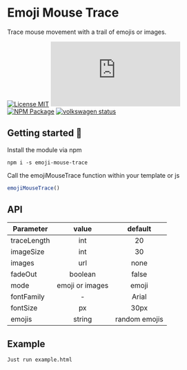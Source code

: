 # Emoji Mouse Trace

Trace mouse movement with a trail of emojis or images.

[![License MIT](https://img.shields.io/badge/licence-MIT-blue.svg)](https://choosealicense.com/licenses/mit/)
[![Gzip Size](https://img.badgesize.io/https://unpkg.com/emoji-mouse-trace@1.0.0/index.js?compression=gzip)](https://unpkg.com/emoji-mouse-trace@1.0.0/index.js)
[![NPM Package](https://badge.fury.io/js/emoji-mouse-trace.svg)](https://www.npmjs.com/package/emoji-mouse-trace)
[![volkswagen status](https://auchenberg.github.io/volkswagen/volkswargen_ci.svg?v=1)](https://github.com/auchenberg/volkswagen)

## Getting started 🚀
Install the module via npm
```
npm i -s emoji-mouse-trace
```
Call the emojiMouseTrace function within your template or js
```javascript
emojiMouseTrace()
```

## API
| Parameter        | value | default |
| ------------- |:-------------:|:-------------:|
| traceLength      | int | 20 |
| imageSize      | int | 30  |
| images | url | none |
| fadeOut | boolean | false |
| mode | emoji or images | emoji |
| fontFamily | - | Arial |
| fontSize | px | 30px |
| emojis | string | random emojis  |


## Example
```
Just run example.html
```
